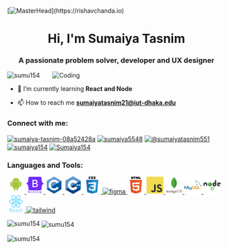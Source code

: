 [![MasterHead](https://1.bp.blogspot.com/-7A4WynwLsM...)](https://rishavchanda.io)
<h1 align="center">Hi, I'm Sumaiya Tasnim</h1>
<h3 align="center">A passionate problem solver, developer and UX designer</h3>

<img align="right" alt="Coding" width="400" src="https://www.shutterstock.com/image-illustration/woman-programmer-work-silhouette-girl-600nw-2205630025.jpg">

<p align="left"> <img src="https://komarev.com/ghpvc/?username=sumu154&label=Profile%20views&color=0e75b6&style=flat" alt="sumu154" /> </p>

- 🌱 I’m currently learning **React and Node**

- 📫 How to reach me **sumaiyatasnim21@iut-dhaka.edu**

<h3 align="left">Connect with me:</h3>
<p align="left">
<a href="https://www.linkedin.com/in/sumaiya-tasnim-08a52428a/" target="blank"><img align="center" src="https://raw.githubusercontent.com/rahuldkjain/github-profile-readme-generator/master/src/images/icons/Social/linked-in-alt.svg" alt="sumaiya-tasnim-08a52428a" height="30" width="40" /></a>
<a href="https://www.codechef.com/users/sumaiya5548" target="blank"><img align="center" src="https://cdn.jsdelivr.net/npm/simple-icons@3.1.0/icons/codechef.svg" alt="sumaiya5548" height="30" width="40" /></a>
<a href="https://www.hackerrank.com/@sumaiyatasnim551" target="blank"><img align="center" src="https://raw.githubusercontent.com/rahuldkjain/github-profile-readme-generator/master/src/images/icons/Social/hackerrank.svg" alt="@sumaiyatasnim551" height="30" width="40" /></a>
<a href="https://codeforces.com/profile/sumaiya154" target="blank"><img align="center" src="https://raw.githubusercontent.com/rahuldkjain/github-profile-readme-generator/master/src/images/icons/Social/codeforces.svg" alt="sumaiya154" height="30" width="40" /></a>
<a href="https://www.leetcode.com/sumaiya154" target="blank"><img align="center" src="https://raw.githubusercontent.com/rahuldkjain/github-profile-readme-generator/master/src/images/icons/Social/leet-code.svg" alt="Sumaiya154" height="30" width="40" /></a>
</p>

<h3 align="left">Languages and Tools:</h3>
<p align="left"> <a href="https://developer.android.com" target="_blank" rel="noreferrer"> <img src="https://raw.githubusercontent.com/devicons/devicon/master/icons/android/android-original-wordmark.svg" alt="android" width="40" height="40"/> </a> <a href="https://getbootstrap.com" target="_blank" rel="noreferrer"> <img src="https://raw.githubusercontent.com/devicons/devicon/master/icons/bootstrap/bootstrap-plain-wordmark.svg" alt="bootstrap" width="40" height="40"/> </a> <a href="https://www.cprogramming.com/" target="_blank" rel="noreferrer"> <img src="https://raw.githubusercontent.com/devicons/devicon/master/icons/c/c-original.svg" alt="c" width="40" height="40"/> </a> <a href="https://www.w3schools.com/cpp/" target="_blank" rel="noreferrer"> <img src="https://raw.githubusercontent.com/devicons/devicon/master/icons/cplusplus/cplusplus-original.svg" alt="cplusplus" width="40" height="40"/> </a> <a href="https://www.w3schools.com/css/" target="_blank" rel="noreferrer"> <img src="https://raw.githubusercontent.com/devicons/devicon/master/icons/css3/css3-original-wordmark.svg" alt="css3" width="40" height="40"/> </a> <a href="https://www.figma.com/" target="_blank" rel="noreferrer"> <img src="https://www.vectorlogo.zone/logos/figma/figma-icon.svg" alt="figma" width="40" height="40"/> </a> <a href="https://www.w3.org/html/" target="_blank" rel="noreferrer"> <img src="https://raw.githubusercontent.com/devicons/devicon/master/icons/html5/html5-original-wordmark.svg" alt="html5" width="40" height="40"/> </a> <a href="https://developer.mozilla.org/en-US/docs/Web/JavaScript" target="_blank" rel="noreferrer"> <img src="https://raw.githubusercontent.com/devicons/devicon/master/icons/javascript/javascript-original.svg" alt="javascript" width="40" height="40"/> </a> <a href="https://www.mongodb.com/" target="_blank" rel="noreferrer"> <img src="https://raw.githubusercontent.com/devicons/devicon/master/icons/mongodb/mongodb-original-wordmark.svg" alt="mongodb" width="40" height="40"/> </a> <a href="https://www.mysql.com/" target="_blank" rel="noreferrer"> <img src="https://raw.githubusercontent.com/devicons/devicon/master/icons/mysql/mysql-original-wordmark.svg" alt="mysql" width="40" height="40"/> </a> <a href="https://nodejs.org" target="_blank" rel="noreferrer"> <img src="https://raw.githubusercontent.com/devicons/devicon/master/icons/nodejs/nodejs-original-wordmark.svg" alt="nodejs" width="40" height="40"/> </a> <a href="https://reactjs.org/" target="_blank" rel="noreferrer"> <img src="https://raw.githubusercontent.com/devicons/devicon/master/icons/react/react-original-wordmark.svg" alt="react" width="40" height="40"/> </a> <a href="https://tailwindcss.com/" target="_blank" rel="noreferrer"> <img src="https://www.vectorlogo.zone/logos/tailwindcss/tailwindcss-icon.svg" alt="tailwind" width="40" height="40"/> </a> </p>

<p><img align="left" src="https://github-readme-stats.vercel.app/api/top-langs?username=sumu154&show_icons=true&locale=en&layout=compact" alt="sumu154" /></p>

<p>&nbsp;<img align="center" src="https://github-readme-stats.vercel.app/api?username=sumu154&show_icons=true&locale=en" alt="sumu154" /></p>

<p><img align="center" src="https://github-readme-streak-stats.herokuapp.com/?user=sumu154&" alt="sumu154" /></p>
